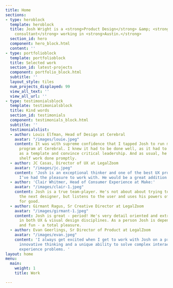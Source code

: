 ```yaml
---
title: Home
sections:
- type: heroblock
  template: heroblock
  title: Josh Wright is a <strong>Product Design</strong> &amp; <strong>UX strategy
    consultant</strong> working in <strong>Austin.</strong>
  section_id: hero
  component: hero_block.html
  content: ''
- type: portfolioblock
  template: portfolioblock
  title: Selected work
  section_id: latest-projects
  component: portfolio_block.html
  subtitle: ''
  layout_style: tiles
  num_projects_displayed: 99
  view_all_text: ''
  view_all_url: ''
- type: testimonialsblock
  template: testimonialsblock
  title: Kind words
  section_id: testimonials
  component: testimonials_block.html
  subtitle: ''
  testimonialslist:
  - author: Louis Elfman, Head of Design at Cerebral
    avatar: "/images/louie.jpeg"
    content: It was with supreme confidence that I tapped Josh to run my initial research
      program at Cerebral. I knew it had to be done well, as it had to both serve
      as a template and convince critical leadership. And as usual, he delivered top
      shelf work done promptly.
  - author: JC Casas, Director of UX at LegalZoom
    avatar: "/images/jc.jpeg"
    content: 'Josh is an exceptional thinker and one of the best UX professionals
      I’ve had the pleasure to work with. He would be a great addition to any team. '
  - author: 'Clair Whitmer, Head of Consumer Experience at Make:'
    avatar: "/images/clair-1.jpeg"
    content: Josh is a true team-player. He's not about about trying to out-creative
      the next designer, but listens to the user and uses his powers of observation
      for good.
  - author: Girmant Ragus, Sr Creative Director at LegalZoom
    avatar: "/images/girmant-1.jpeg"
    content: Josh is great - period! He's very detail oriented and extremely capable
      in both UX & visual design disciplines. As a person Josh is dependable, no nonsense
      and fun - a total pleasure.
  - author: Evan Geerlings, Sr Director of Product at LegalZoom
    avatar: "/images/evan.jpeg"
    content: 'I always get excited when I get to work with Josh on a project. He brings
      innovative thinking and a unique ability to solve complex interaction and user
      experience problems. '
layout: home
menu:
  main:
    weight: 1
    title: Work

---
```

